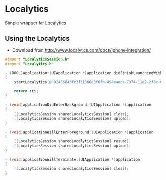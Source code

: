# Localytics

Simple wrapper for Localytics

## Using the Localytics

* Download from http://www.localytics.com/docs/iphone-integration/

``` objective-c
#import "LocalyticsSession.h"
#import "Localytics.h"

- (BOOL)application:(UIApplication *)application didFinishLaunchingWithOptions:(NSDictionary *)launchOptions
{
    startLocalytics(@"91466843fc3f11366e3f8fb-494eaede-7374-11e2-2f0c-008e703cf207");
    
    return YES;
}

- (void)applicationDidEnterBackground:(UIApplication *)application
{
    [[LocalyticsSession sharedLocalyticsSession] close];
    [[LocalyticsSession sharedLocalyticsSession] upload];
}

- (void)applicationWillEnterForeground:(UIApplication *)application
{
    [[LocalyticsSession sharedLocalyticsSession] resume];
    [[LocalyticsSession sharedLocalyticsSession] upload];
}

- (void)applicationWillTerminate:(UIApplication *)application
{
    [[LocalyticsSession sharedLocalyticsSession] close];
}

```